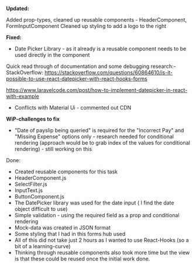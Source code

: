 __Updated:__

Added prop-types, cleaned up reusable components - HeaderComponent, FormInputComponent
Cleaned up styling to add a logo to the right

__Fixed:__
- Date Picker Library - as it already is a reusable component needs to be used directly in the component

Quick read through of documentation and some debugging research:-
StackOverflow: https://stackoverflow.com/questions/60864610/is-it-possible-to-use-react-datepicker-with-react-hooks-forms

https://www.laravelcode.com/post/how-to-implement-datepicker-in-react-with-example

- Conflicts with Material Ui - commented out CDN

__WiP-challenges to fix__ 

- "Date of payslip being queried" is required for the "Incorrect Pay" and "Missing Expense" options only - research needed for conditional rendering (approach would be to grab index of the values for conditional rendering) - still working on this 



Done:
- Created reusable components for this task
- HeaderComponent.js 
- SelectFilter.js
- InputText.js
- ButtonComponent.js
- The DatePicker library was used for the date input ( I find the date object difficult to use)
- Simple validation - using the required field as a prop and conditional rendering
- Mock-data was created in JSON format
- Some styling that I had in this forms hub used
- All of this did not take just 2 hours as I wanted to use React-Hooks (so a bit of a learning-curve)
- Thinking through reusable components also took more time but the view is that these could be reused once the initial work done.
